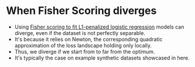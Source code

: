 # When Fisher Scoring diverges
- Using [Fisher scoring to fit L1-penalized logistic regression](https://www.jstatsoft.org/article/view/v033i01) models can diverge, even if the dataset is not perfectly separable.
- It's because it relies on Newton, the corresponding quadratic approximation of the loss landscape holding only locally.
- Thus, we diverge if we start from to far from the optimum.
- It's typically the case on example synthetic datasets showcased in here.
